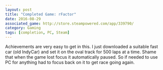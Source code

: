 ```yaml
---
layout: post
title: "Completed Game: rFactor"
date: 2016-08-29
associated_game: http://store.steampowered.com/app/339790/
category: Gaming
tags: [completion, PC, Steam]
---
```


Achievements are very easy to get in this. I just downloaded a suitable fast car (old IndyCar) and set it on the oval track for 500 laps at a time.
Shame that when the game lost focus it automatically paused.  So if needed to use PC for anything had to focus back on it to get race going again.